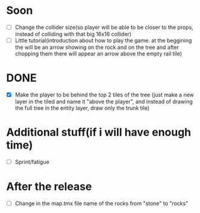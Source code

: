 # Soon
- [ ] Change the collider size(so player will be able to be closer to the props, instead of colliding with that big 16x16 collider)
- [ ] Little tutorial(introduction about how to play the game. at the beggining the will be an arrow showing on the rock and on the tree and after chopping them there will appear an arrow above the empty rail tile)

# DONE
- [x] Make the player to be behind the top 2 tiles of the tree (just make a new layer in the tiled and name it "above the player", and instead of drawing the full tree in the entity layer, draw only the trunk tile)

# Additional stuff(if i will have enough time)
- [ ] Sprint/fatigue

# After the release
- [ ] Change in the map.tmx file name of the rocks from "stone" to "rocks"
